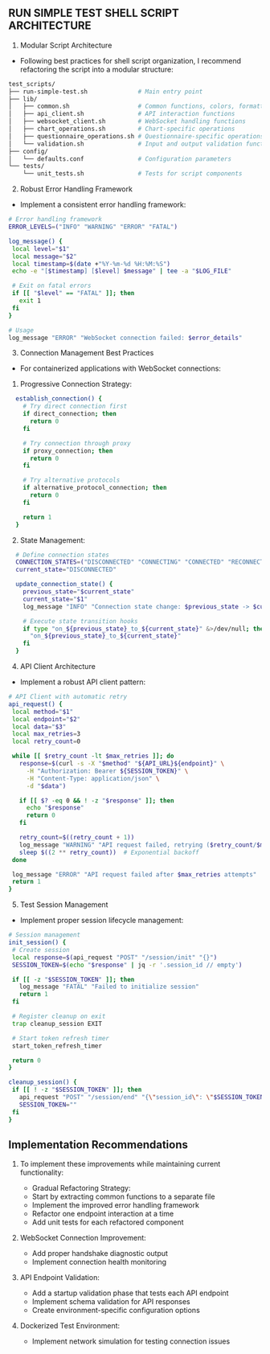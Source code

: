 ## RUN SIMPLE TEST SHELL SCRIPT ARCHITECTURE

1. Modular Script Architecture
 - Following best practices for shell script organization, I recommend refactoring the script into a modular structure:
 ```bash
 test_scripts/
 ├── run-simple-test.sh              # Main entry point
 ├── lib/
 │   ├── common.sh                   # Common functions, colors, formatting
 │   ├── api_client.sh               # API interaction functions
 │   ├── websocket_client.sh         # WebSocket handling functions
 │   ├── chart_operations.sh         # Chart-specific operations
 │   ├── questionnaire_operations.sh # Questionnaire-specific operations
 │   └── validation.sh               # Input and output validation functions
 ├── config/
 │   └── defaults.conf               # Configuration parameters
 └── tests/
     └── unit_tests.sh               # Tests for script components
 ```

2. Robust Error Handling Framework
 - Implement a consistent error handling framework:
 ```bash
 # Error handling framework
 ERROR_LEVELS=("INFO" "WARNING" "ERROR" "FATAL")

 log_message() {
  local level="$1"
  local message="$2"
  local timestamp=$(date +"%Y-%m-%d %H:%M:%S")
  echo -e "[$timestamp] [$level] $message" | tee -a "$LOG_FILE"

  # Exit on fatal errors
  if [[ "$level" == "FATAL" ]]; then
    exit 1
  fi
 }

 # Usage
 log_message "ERROR" "WebSocket connection failed: $error_details"
 ```

3. Connection Management Best Practices
 - For containerized applications with WebSocket connections:

 1. Progressive Connection Strategy:
 ```bash
   establish_connection() {
     # Try direct connection first
     if direct_connection; then
       return 0
     fi

     # Try connection through proxy
     if proxy_connection; then
       return 0
     fi

     # Try alternative protocols
     if alternative_protocol_connection; then
       return 0
     fi

     return 1
   }
 ```

 2. State Management:
 ```bash
   # Define connection states
   CONNECTION_STATES=("DISCONNECTED" "CONNECTING" "CONNECTED" "RECONNECTING" "FAILED")
   current_state="DISCONNECTED"

   update_connection_state() {
     previous_state="$current_state"
     current_state="$1"
     log_message "INFO" "Connection state change: $previous_state -> $current_state"

     # Execute state transition hooks
     if type "on_${previous_state}_to_${current_state}" &>/dev/null; then
       "on_${previous_state}_to_${current_state}"
     fi
   }
 ```

4. API Client Architecture
 - Implement a robust API client pattern:
 ```bash
 # API Client with automatic retry
 api_request() {
  local method="$1"
  local endpoint="$2"
  local data="$3"
  local max_retries=3
  local retry_count=0

  while [[ $retry_count -lt $max_retries ]]; do
    response=$(curl -s -X "$method" "${API_URL}${endpoint}" \
      -H "Authorization: Bearer ${SESSION_TOKEN}" \
      -H "Content-Type: application/json" \
      -d "$data")

    if [[ $? -eq 0 && ! -z "$response" ]]; then
      echo "$response"
      return 0
    fi

    retry_count=$((retry_count + 1))
    log_message "WARNING" "API request failed, retrying ($retry_count/$max_retries)"
    sleep $((2 ** retry_count))  # Exponential backoff
  done

  log_message "ERROR" "API request failed after $max_retries attempts"
  return 1
 }
 ```

5. Test Session Management
 - Implement proper session lifecycle management:
 ```bash
 # Session management
 init_session() {
  # Create session
  local response=$(api_request "POST" "/session/init" "{}")
  SESSION_TOKEN=$(echo "$response" | jq -r '.session_id // empty')

  if [[ -z "$SESSION_TOKEN" ]]; then
    log_message "FATAL" "Failed to initialize session"
    return 1
  fi

  # Register cleanup on exit
  trap cleanup_session EXIT

  # Start token refresh timer
  start_token_refresh_timer

  return 0
 }

 cleanup_session() {
  if [[ ! -z "$SESSION_TOKEN" ]]; then
    api_request "POST" "/session/end" "{\"session_id\": \"$SESSION_TOKEN\"}"
    SESSION_TOKEN=""
  fi
 }
 ```

## Implementation Recommendations
 1. To implement these improvements while maintaining current functionality:
    - Gradual Refactoring Strategy:
    - Start by extracting common functions to a separate file
    - Implement the improved error handling framework
    - Refactor one endpoint interaction at a time
    - Add unit tests for each refactored component

 2. WebSocket Connection Improvement:
    - Add proper handshake diagnostic output
    - Implement connection health monitoring

 3. API Endpoint Validation:
    - Add a startup validation phase that tests each API endpoint
    - Implement schema validation for API responses
    - Create environment-specific configuration options

 4. Dockerized Test Environment:
    - Implement network simulation for testing connection issues

